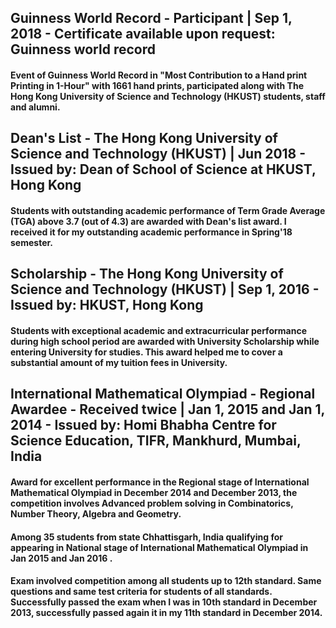 ## Guinness World Record - Participant | Sep 1, 2018 - Certificate available upon request: Guinness world record

#### Event of Guinness World Record in "Most Contribution to a Hand print Printing in 1-Hour" with 1661 hand prints, participated along with The Hong Kong University of Science and Technology (HKUST) students, staff and alumni.

## Dean's List - The Hong Kong University of Science and Technology (HKUST) | Jun 2018 - Issued by: Dean of School of Science at HKUST, Hong Kong

#### Students with outstanding academic performance of Term Grade Average (TGA) above 3.7 (out of 4.3) are awarded with Dean's list award. I received it for my outstanding academic performance in Spring'18 semester.

## Scholarship - The Hong Kong University of Science and Technology (HKUST) | Sep 1, 2016 - Issued by: HKUST, Hong Kong

#### Students with exceptional academic and extracurricular performance during high school period are awarded with University Scholarship while entering University for studies. This award helped me to cover a substantial amount of my tuition fees in University.

## International Mathematical Olympiad - Regional Awardee - Received twice | Jan 1, 2015 and Jan 1, 2014 - Issued by: Homi Bhabha Centre for Science Education, TIFR, Mankhurd, Mumbai, India

#### Award for excellent performance in the Regional stage of International Mathematical Olympiad in December 2014 and December 2013, the competition involves Advanced problem solving in Combinatorics, Number Theory, Algebra and Geometry.

#### Among 35 students from state Chhattisgarh, India qualifying for appearing in National stage of International Mathematical Olympiad in Jan 2015 and Jan 2016 .

#### Exam involved competition among all students up to 12th standard. Same questions and same test criteria for students of all standards. Successfully passed the exam when I was in 10th standard in December 2013, successfully passed again it in my 11th standard in December 2014.
